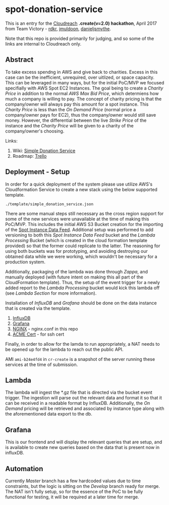 # **spot-donation-service**

This is an entry for the [Cloudreach](https://www.cloudreach.com/) **.create(v=2.0) hackathon**, April 2017 from Team Victory - [rdkr](https://github.com/rdkr), [jmuldoon](https://github.com/jmuldoon), [danieljsmythe](https://github.com/danieljsmythe).

Note that this repo is provided primarily for judging, and so some of the links are internal to Cloudreach only.

## Abstract

To take excess spendng in AWS and give back to charities. Excess in this case can be the inefficient, unrequired, over uitlized, or space capacity. This can be leveraged in many ways, but for the initial PoC/MVP we focused specifially with AWS Spot EC2 Instances. The goal being to create a *Charity Price* in addition to the normal *AWS Max Bid Price*, which determiens how much a company is willing to pay. The concept of charity pricing is that the company/owner will always pay this amount for a spot instance. This *Charity Price* is less than the *On Demand Price* (normal price a company/owner pays for EC2), thus the company/owner would still save money. However, the differential between the live *Strike Price* of the instance and the *Charity Price* will be given to a charity of the company/owner's choosing.

Links:

  1. Wiki: [Simple Donation Service](https://cloudreach.jira.com/wiki/x/T-1TCg)
  1. Roadmap: [Trello](https://trello.com/b/GcOj7RRe/spot-donation-service)

## Deployment - Setup

In order for a quick deployment of the system please use utilize AWS's Cloudformation Service to create a new stack using the below supported template.

`./template/simple_donation_service.json`

There are some manual steps still necessary as the cross region support for some of the new services were unavailable at the time of making this PoC/MVP. This includes the initial AWS S3 Bucket creation for the importing of the [Spot Instance Data Feed](http://docs.aws.amazon.com/AWSEC2/latest/UserGuide/spot-data-feeds.html). Additional setup was performed to add versioning to both this *Spot Instance Data Feed* bucket and the *Lambda Processing* Bucket (which is created in the cloud formation template provided) so that the former could replicate to the latter. The reasoning for using both buckets was for prototyping, and avoiding destroying our obtained data while we were working, which wouldn't be necessary for a production system.

Additionally, packaging of the lambda was done through *Zappa*, and manually deployed (with future intent on making this all part of the CloudFormation template). Thus, the setup of the event trigger for a newly added report to the *Lambda Processing* bucket would kick this lambda off (see *Lambda Section* for more information).

Installation of *InfluxDB* and *Grafana* should be done on the data instance that is created via the template.

1. [InfluxDB](https://docs.influxdata.com/influxdb/v1.2/introduction/installation/)
1. [Grafana](http://docs.grafana.org/installation/)
1. [NGINX](https://www.nginx.com/resources/wiki/start/topics/tutorials/install/) - nginx.conf in this repo
1. [ACME Cert](https://github.com/Neilpang/acme.sh) - for ssh cert

Finally, in order to allow for the lamda to run appropriately, a NAT needs to be opened up for the lambda to reach out the public API.

AMI `ami-b24e4fd4` in `cr-create` is a snapshot of the server running these services at the time of submission.

## **Lambda**
The lambda will ingest the *.gz file that is directed via the bucket event trigger. The ingestion will parse out the relevant data and format it so that it can be received in a readable format by InfluxDB. Additionally, the *On Demand* pricing will be retrieved and associated by instance type along with the aforementioned data export to the db.

## **Grafana**
This is our frontend and will display the relevant queries that are setup, and is available to create new queries based on the data that is present now in influxDB.

## **Automation**
Currently *Master* branch has a few hardcoded values due to time constraints, but the logic is sitting on the *Develop* branch ready for merge. The NAT isn't fully setup, so for the essence of the PoC to be fully functional for testing, it will be required at a later time for merge.
